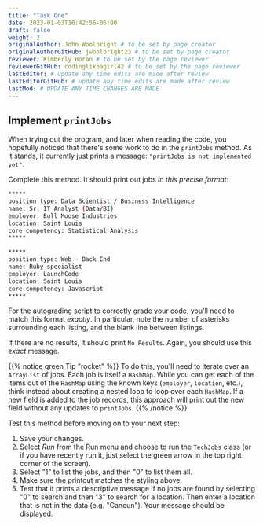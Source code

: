 ```yaml
---
title: "Task One"
date: 2023-01-03T10:42:56-06:00
draft: false
weight: 2
originalAuthor: John Woolbright # to be set by page creator
originalAuthorGitHub: jwoolbright23 # to be set by page creator
reviewer: Kimberly Horan # to be set by the page reviewer
reviewerGitHub: codinglikeagirl42 # to be set by the page reviewer
lastEditor: # update any time edits are made after review
lastEditorGitHub: # update any time edits are made after review
lastMod: # UPDATE ANY TIME CHANGES ARE MADE
---
```


## Implement `printJobs`

When trying out the program, and later when reading the code, you
hopefully noticed that there's some work to do in the `printJobs`
method. As it stands, it currently just prints a message:
`"printJobs is not implemented yet"`.

Complete this method. It should print out jobs *in this precise format*:

```bash
*****
position type: Data Scientist / Business Intelligence
name: Sr. IT Analyst (Data/BI)
employer: Bull Moose Industries
location: Saint Louis
core competency: Statistical Analysis
*****

*****
position type: Web - Back End
name: Ruby specialist
employer: LaunchCode
location: Saint Louis
core competency: Javascript
*****
```

For the autograding script to correctly grade your code, you'll need to match this format *exactly*. In particular, note the number of asterisks surrounding each listing, and the blank line between listings.

If there are no results, it should print `No Results`. Again, you should use this *exact* message.

{{% notice green Tip "rocket" %}}
To do this, you'll need to iterate over an `ArrayList` of jobs. Each job is itself a `HashMap`. While you can get each of the items out of
the `HashMap` using the known keys (`employer`, `location`, etc.), think instead about creating a nested loop to loop over each `HashMap`. If a new field is added to the job records, this approach will print out the new field without any updates to `printJobs`.
{{% /notice %}}

Test this method before moving on to your next step:

1. Save your changes.
2. Select *Run* from the Run menu and choose to run the `TechJobs` class (or if you have recently run it, just select the green arrow in the top right corner of the screen).
3. Select "1" to list the jobs, and then "0" to list them all.
4. Make sure the printout matches the styling above.
5. Test that it prints a descriptive message if no jobs are found by selecting "0" to search and then "3" to search for a location. Then enter a location that is not in the data (e.g. "Cancun"). Your message should be displayed.
